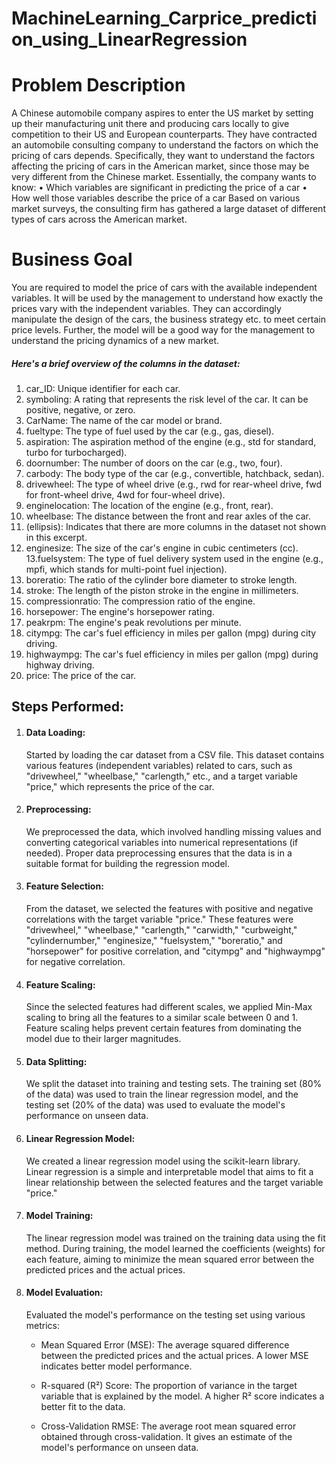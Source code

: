 # MachineLearning_Carprice_prediction_using_LinearRegression


# Problem Description

A Chinese automobile company aspires to enter the US market by setting up their
manufacturing unit there and producing cars locally to give competition to their US and
European counterparts. They have contracted an automobile consulting company to
understand the factors on which the pricing of cars depends. Specifically, they want to
understand the factors affecting the pricing of cars in the American market, since those may
be very different from the Chinese market. Essentially, the company wants to know:
• Which variables are significant in predicting the price of a car
• How well those variables describe the price of a car
Based on various market surveys, the consulting firm has gathered a large dataset of different
types of cars across the American market.

# Business Goal

You are required to model the price of cars with the available independent variables. It will be
used by the management to understand how exactly the prices vary with the independent
variables. They can accordingly manipulate the design of the cars, the business strategy etc. to
meet certain price levels. Further, the model will be a good way for the management to
understand the pricing dynamics of a new market.

##### Here's a brief overview of the columns in the dataset:

1. car_ID: Unique identifier for each car.
2. symboling: A rating that represents the risk level of the car. It can be positive, negative, or zero.
3. CarName: The name of the car model or brand.
4. fueltype: The type of fuel used by the car (e.g., gas, diesel).
5. aspiration: The aspiration method of the engine (e.g., std for standard, turbo for turbocharged).
6. doornumber: The number of doors on the car (e.g., two, four).
7. carbody: The body type of the car (e.g., convertible, hatchback, sedan).
8. drivewheel: The type of wheel drive (e.g., rwd for rear-wheel drive, fwd for front-wheel drive, 4wd for four-wheel drive).
9. enginelocation: The location of the engine (e.g., front, rear).
10. wheelbase: The distance between the front and rear axles of the car.
11. (ellipsis): Indicates that there are more columns in the dataset not shown in this excerpt.
12. enginesize: The size of the car's engine in cubic centimeters (cc).
13.fuelsystem: The type of fuel delivery system used in the engine (e.g., mpfi, which stands for multi-point fuel injection).
14. boreratio: The ratio of the cylinder bore diameter to stroke length.
15. stroke: The length of the piston stroke in the engine in millimeters.
16. compressionratio: The compression ratio of the engine.
17. horsepower: The engine's horsepower rating.
18. peakrpm: The engine's peak revolutions per minute.
19. citympg: The car's fuel efficiency in miles per gallon (mpg) during city driving.
20. highwaympg: The car's fuel efficiency in miles per gallon (mpg) during highway driving.
21. price: The price of the car.

## Steps Performed:
1) #### Data Loading:
      Started by loading the car dataset from a CSV file. This dataset contains various features (independent variables) related to cars, such as "drivewheel," "wheelbase," "carlength," etc., and a target variable "price," which represents the price of the car.
   
3) #### Preprocessing:
      We preprocessed the data, which involved handling missing values and converting categorical variables into numerical representations (if needed). Proper data preprocessing ensures that the data is in a suitable format for building the regression model.
   
5) #### Feature Selection:
      From the dataset, we selected the features with positive and negative correlations with the target variable "price." These features were "drivewheel," "wheelbase," "carlength," "carwidth," "curbweight," "cylindernumber," "enginesize," "fuelsystem," "boreratio," and "horsepower" for positive correlation, and "citympg" and "highwaympg" for negative correlation.
   
7) #### Feature Scaling:
      Since the selected features had different scales, we applied Min-Max scaling to bring all the features to a similar scale between 0 and 1. Feature scaling helps prevent certain features from dominating the model due to their larger magnitudes.

8) #### Data Splitting:
      We split the dataset into training and testing sets. The training set (80% of the data) was used to train the linear regression model, and the testing set (20% of the data) was used to evaluate the model's performance on unseen data.

9) #### Linear Regression Model:
      We created a linear regression model using the scikit-learn library. Linear regression is a simple and interpretable model that aims to fit a linear relationship between the selected features and the target variable "price."

10) #### Model Training: 
      The linear regression model was trained on the training data using the fit method. During training, the model learned the coefficients (weights) for each feature, aiming to minimize the mean squared error between the predicted prices and the actual prices.

11) #### Model Evaluation:
      Evaluated the model's performance on the testing set using various metrics:


      * Mean Squared Error (MSE): The average squared difference between the predicted prices and the actual prices. A lower MSE indicates better model performance.


      * R-squared (R²) Score: The proportion of variance in the target variable that is explained by the model. A higher R² score indicates a better fit to the data.


      * Cross-Validation RMSE: The average root mean squared error obtained through cross-validation. It gives an estimate of the model's performance on unseen data.

